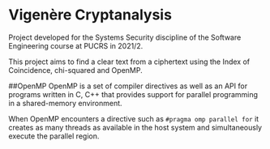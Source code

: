 # Vigenère Cryptanalysis

Project developed for the Systems Security discipline of the Software Engineering course at PUCRS in 2021/2.

This project aims to find a clear text from a ciphertext using the Index of Coincidence, chi-squared and OpenMP.

##OpenMP
OpenMP is a set of compiler directives as well as an API for programs written in C, C++ that provides support for parallel programming in a shared-memory environment.

When OpenMP encounters a directive such as `#pragma omp parallel for` it creates as many threads as available in the host system and simultaneously execute the parallel region.